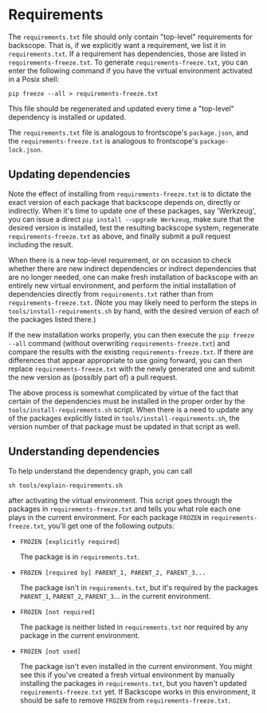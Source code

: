 # Requirements

The `requirements.txt` file should only contain "top-level" requirements
for backscope. That is, if we explicitly want a requirement, we list it
in `requirements.txt`. If a requirement has dependencies, those are
listed in `requirements-freeze.txt`. To generate
`requirements-freeze.txt`, you can enter the following command if you
have the virtual environment activated in a Posix shell:

```
pip freeze --all > requirements-freeze.txt
```

This file should be regenerated and updated every time a "top-level"
dependency is installed or updated.

The `requirements.txt` file is analogous to frontscope's `package.json`,
and the `requirements-freeze.txt` is analogous to frontscope's
`package-lock.json`.

## Updating dependencies

Note the effect of installing from `requirements-freeze.txt` is to dictate the
exact version of each package that backscope depends on, directly or indirectly.
When it's time to update one of these packages, say 'Werkzeug', you can issue
a direct `pip install --upgrade Werkzeug`, make sure that the desired version
is installed, test the resulting backscope system, regenerate
`requirements-freeze.txt` as above, and finally submit a pull request
including the result.

When there is a new top-level requirement, or on occasion to check whether
there are new indirect dependencies or indirect dependencies that are no longer
needed, one can make fresh installation of backscope with an entirely new
virtual environment, and perform the initial installation of dependencies
directly from `requirements.txt` rather than from `requirements-freeze.txt`.
(Note you may likely need to perform the steps in
`tools/install-requirements.sh` by hand, with the desired version of each
of the packages listed there.)

If the new installation works properly, you can then execute the
`pip freeze --all` command (without overwriting `requirements-freeze.txt`) and
compare the results with the existing `requirements-freeze.txt`. If there
are differences that appear appropriate to use going forward, you can then
replace `requirements-freeze.txt` with the newly generated one and submit
the new version as (possibly part of) a pull request.

The above process is somewhat complicated by virtue of the fact that certain of
the dependencies must be installed in the proper order by the
`tools/install-requirements.sh` script. When there is a need to update any
of the packages explicitly listed in `tools/install-requirements.sh`, the
version number of that package must be updated in that script as well.

## Understanding dependencies

To help understand the dependency graph, you can call
```
sh tools/explain-requirements.sh
```
after activating the virtual environment. This script goes through the packages in `requirements-freeze.txt` and tells you what role each one plays in the current environment. For each package `FROZEN` in `requirements-freeze.txt`, you'll get one of the following outputs:
- `FROZEN [explicitly required]`
   
   The package is in `requirements.txt`.
- `FROZEN [required by] PARENT_1, PARENT_2, PARENT_3...`
   
   The package isn't in `requirements.txt`, but it's required by the packages `PARENT_1`, `PARENT_2`, `PARENT_3`… in the current environment.
- `FROZEN [not required]`
   
   The package is neither listed in `requirements.txt` nor required by any package in the current environment.
- `FROZEN [not used]`
   
   The package isn't even installed in the current environment. You might see this if you've created a fresh virtual environment by manually installing the packages in `requirements.txt`, but you haven't updated `requirements-freeze.txt` yet. If Backscope works in this environment, it should be safe to remove `FROZEN` from `requirements-freeze.txt`.